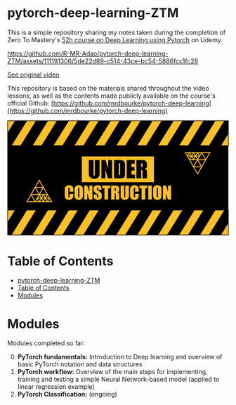# pytorch-deep-learning-ZTM

This is a simple repository sharing my notes taken during the completion of Zero To Mastery's [52h course on Deep Learning using Pytorch](https://www.udemy.com/course/pytorch-for-deep-learning) on Udemy.

https://github.com/R-MR-Adao/pytorch-deep-learning-ZTM/assets/111191306/5de22d89-c514-43ce-bc54-5886fcc1fc28

[See original video](https://www.youtube.com/watch?v=XOshEyGSdkA)

This repository is based on the materials shared throughout the video lessons, as well as the contents made publicly available on the course's official Github: [https://github.com/mrdbourke/pytorch-deep-learning](https://github.com/mrdbourke/pytorch-deep-learning)

![](doc/UnderConstruction.png)

# Table of Contents
- [pytorch-deep-learning-ZTM](#pytorch-deep-learning-ztm)
- [Table of Contents](#table-of-contents)
- [Modules](#modules)

# Modules

Modules completed so far:

0. **PyTorch fundamentals:**
   Introduction to Deep learning and overview of basic PyTorch notation and data structures
1. **PyTorch workflow:**
   Overview of the main steps for implementing, training and testing a simple Neural Network-based model (applied to linear regression example)
2. **PyTorch Classification:**
   (ongoing)
